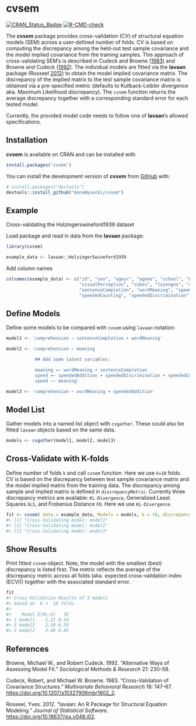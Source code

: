 
<!-- README.md is generated from README.Rmd. Please edit that file -->

# cvsem

<!-- badges: start -->

[![CRAN\_Status\_Badge](http://www.r-pkg.org/badges/version/cvsem)](https://cran.r-project.org/package=cvsem)
[![R-CMD-check](https://github.com/AnnaWysocki/cvsem/actions/workflows/r.yml/badge.svg)](https://github.com/AnnaWysocki/cvsem/actions/workflows/r.yml)
<!-- badges: end -->

The **cvsem** package provides cross-validation (CV) of structural
equation models (SEM) across a user-defined number of folds. CV is based
on computing the discrepancy among the held-out test sample covariance
and the model implied covariance from the training samples. This
approach of cross-validating SEM’s is described in Cudeck and Browne
([1983](#ref-Cudeck1983)) and Browne and Cudeck
([1992](#ref-BrowneCudeck1992)). The individual models are fitted via
the **lavaan** package (Rosseel [2012](#ref-Rosseel2012lavaan)) to
obtain the model implied covariance matrix. The discrepancy of the
implied matrix to the test sample covariance matrix is obtained via a
pre-specified metric (defaults to Kullback-Leibler divergence aka.
Maximum Likelihood discrepancy). The `cvsem` function returns the
average discrepancy together with a corresponding standard error for
each tested model.

Currently, the provided model code needs to follow one of **lavaan**’s
allowed specifications.

## Installation

**cvsem** is available on CRAN and can be installed with

``` r
install.packages('cvsem')
```

You can install the development version of **cvsem** from
[GitHub](https://github.com/) with:

``` r
# install.packages("devtools")
devtools::install_github("AnnaWysocki/cvsem")
```

## Example

Cross-validating the Holzingerswineford1939 dataset

Load package and read in data from the **lavaan** package:

``` r
library(cvsem)

example_data <- lavaan::HolzingerSwineford1939
```

Add column names

``` r
colnames(example_data) <- c("id", "sex", "ageyr", "agemo", "school", "grade",
                            "visualPerception", "cubes", "lozenges", "comprehension",
                            "sentenceCompletion", "wordMeaning", "speededAddition",
                            "speededCounting", "speededDiscrimination")
```

## Define Models

Define some models to be compared with `cvsem` using `lavaan` notation:

``` r
model1 <- 'comprehension ~ sentenceCompletion + wordMeaning'

model2 <- 'comprehension ~ meaning

           ## Add some latent variables:

           meaning =~ wordMeaning + sentenceCompletion
           speed =~ speededAddition + speededDiscrimination + speededCounting
           speed ~~ meaning'

model3 <- 'comprehension ~ wordMeaning + speededAddition'
```

## Model List

Gather models into a named list object with `cvgather`. These could also
be fitted `lavaan` objects based on the same data.

``` r
models <- cvgather(model1, model2, model3)
```

## Cross-Validate with K-folds

Define number of folds `k` and call `cvsem` function. Here we use `k=10`
folds. CV is based on the discrepancy between test sample covariance
matrix and the model implied matrix from the training data. The
discrepancy among sample and implied matrix is defined in
`discrepancyMetric`. Currently three discrepancy metrics are available:
`KL-Divergence`, Generalized Least Squares `GLS`, and Frobenius Distance
`FD`. Here we use `KL-Divergence`.

``` r
fit <- cvsem( data = example_data, Models = models, k = 10, discrepancyMetric = "KL-Divergence")
#> [1] "Cross-Validating model: model1"
#> [1] "Cross-Validating model: model2"
#> [1] "Cross-Validating model: model3"
```

## Show Results

Print fitted `cvsem`-object. Note, the model with the smallest (best)
discrepancy is listed first. The metric reflects the average of the
discrepancy metric across all folds (aka. expected cross-validation
index (ECVI)) together with the associated standard error.

``` r
fit
#> Cross-Validation Results of 3 models 
#> based on  k =  10 folds. 
#> 
#>    Model E(KL-D)   SE
#> 1 model1    1.21 0.54
#> 3 model3    2.16 0.59
#> 2 model2    3.46 0.85
```

## References

<!-- What is special about using `README.Rmd` instead of just `README.md`? You can include R chunks like so: -->

<!-- ```{r cars} -->

<!-- summary(cars) -->

<!-- ``` -->

<!-- You'll still need to render `README.Rmd` regularly, to keep `README.md` up-to-date. `devtools::build_readme()` is handy for this. You could also use GitHub Actions to re-render `README.Rmd` every time you push. An example workflow can be found here: <https://github.com/r-lib/actions/tree/v1/examples>. -->

<!-- You can also embed plots, for example: -->

<!-- ```{r pressure, echo = FALSE} -->

<!-- plot(pressure) -->

<!-- ``` -->

<!-- In that case, don't forget to commit and push the resulting figure files, so they display on GitHub and CRAN. -->

<div id="refs" class="references">

<div id="ref-BrowneCudeck1992">

Browne, Michael W., and Robert Cudeck. 1992. “Alternative Ways of
Assessing Model Fit.” *Sociological Methods & Research* 21: 230–58.

</div>

<div id="ref-Cudeck1983">

Cudeck, Robert, and Michael W. Browne. 1983. “Cross-Validation of
Covariance Structures.” *Multivariate Behavioral Research* 18: 147–67.
<https://doi.org/10.1207/s15327906mbr1802_2>.

</div>

<div id="ref-Rosseel2012lavaan">

Rosseel, Yves. 2012. “lavaan: An R Package for Structural Equation
Modeling.” *Journal of Statistical Software*.
<https://doi.org/10.18637/jss.v048.i02>.

</div>

</div>

